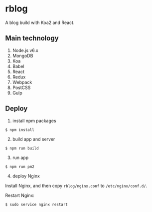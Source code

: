 # rblog

A blog build with Koa2 and React.

## Main technology

1. Node.js v6.x
2. MongoDB
3. Koa
4. Babel
5. React
6. Redux
7. Webpack
8. PostCSS
9. Gulp

## Deploy

1. install npm packages

  ```
  $ npm install
  ```

2. build app and server

  ```
  $ npm run build
  ```

3. run app

  ```
  $ npm run pm2
  ```

4. deploy Nginx

  Install Nginx, and then copy `rblog/nginx.conf` to `/etc/nginx/conf.d/`.

  Restart Nginx: 

  ```
  $ sudo service nginx restart
  ```
